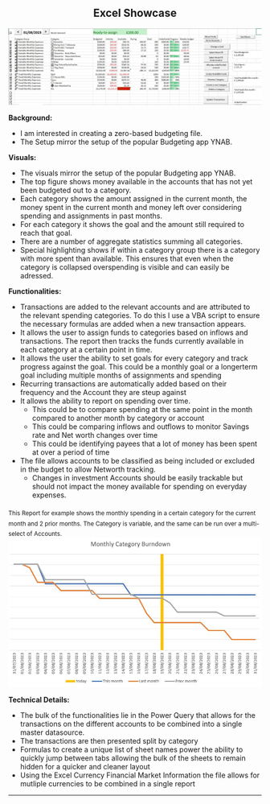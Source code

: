 <h2 style="text-align: center;">Excel Showcase</h2>


![Dashboard](https://github.com/julia-schmidt-lademann/julia-schmidt-lademann.github.io/blob/main/_includes/Budget.JPG?raw=true)

**Background:**
- I am interested in creating a zero-based budgeting file. 
- The Setup mirror the setup of the popular Budgeting app YNAB.

**Visuals:**
- The visuals mirror the setup of the popular Budgeting app YNAB.
- The top figure shows money available in the accounts that has not yet been budgeted out to a category. 
- Each category shows the amount assigned in the current month, the money spent in the current month and money left over considering spending and assignments in past months. 
- For each category it shows the goal and the amount still required to reach that goal. 
- There are a number of aggregate statistics summing all categories. 
- Special highlighting shows if within a category group there is a category with more spent than available. This ensures that even when the category is collapsed overspending is visible and can easily be adressed.

**Functionalities:**

- Transactions are added to the relevant accounts and are attributed to the relevant spending categories. To do this I use a VBA script to ensure the necessary formulas are added when a new transaction appears.
- It allows the user to assign funds to categories based on inflows and transactions. The report then tracks the funds currently available in each category at a certain point in time.
- It allows the user the ability to set goals for every category and track progress against the goal. This could be a monthly goal or a longerterm goal including multiple months of assignments and spending
- Recurring transactions are automatically added based on their frequency and the Account they are steup against
- It allows the ability to report on spending over time. 
    - This could be to compare spending at the same point in the month compared to another month by category or account
    - This could be comparing inflows and outflows to monitor Savings rate and Net worth changes over time
    - This could be identifying payees that a lot of money has been spent at over a period of time
- The file allows accounts to be classified as being included or excluded in the budget to allow Networth tracking.
    - Changes in investment Accounts should be easily trackable but should not impact the money available for spending on everyday expenses.

<sub>This Report for example shows the monthly spending in a certain category for the current month and 2 prior months. The Category is variable, and the same can be run over a multi-select of Accounts.</sub>
![Dashboard](https://github.com/julia-schmidt-lademann/julia-schmidt-lademann.github.io/blob/main/_includes/budget_reporting.JPG?raw=true)


**Technical Details:**
- The bulk of the functionalities lie in the Power Query that allows for the transactions on the different accounts to be combined into a single master datasource. 
- The transactions are then presented split by category 
- Formulas to create a unique list of sheet names power the ability to quickly jump between tabs allowing the bulk of the sheets to remain hidden for a quicker and cleaner layout
- Using the Excel Currency Financial Market Information the file allows for mutliple currencies to be combined in a single report

----------------------------------------------------------------------------------------------------

